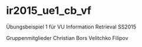# ir2015_ue1_cb_vf

Übungsbeispiel 1 für VU Information Retrieval SS2015

Gruppenmitglieder
Christian Bors
Velitchko Filipov
